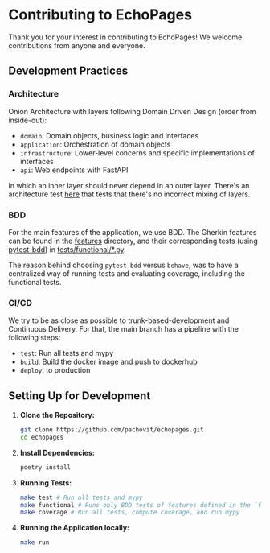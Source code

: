 # Contributing to EchoPages

Thank you for your interest in contributing to EchoPages! We welcome contributions from anyone and everyone.

## Development Practices

### Architecture

Onion Architecture with layers following Domain Driven Design (order from inside-out):
- `domain`: Domain objects, business logic and interfaces
- `application`: Orchestration of domain objects
- `infrastructure`: Lower-level concerns and specific implementations of interfaces
- `api`: Web endpoints with FastAPI

In which an inner layer should never depend in an outer layer. There's an architecture test [here](./tests/test_arch.py) that tests that there's no incorrect mixing of layers.

### BDD

For the main features of the application, we use BDD. The Gherkin features can be found in the [features](./features/) directory, and their corresponding tests (using [pytest-bdd](https://pytest-bdd.readthedocs.io/en/stable/)) in [tests/functional/*.py](./tests/functional).

The reason behind choosing `pytest-bdd` versus `behave`, was to have a centralized way of running tests and evaluating coverage, including the functional tests.

### CI/CD

We try to be as close as possible to trunk-based-development and Continuous Delivery. For that, the main branch has a pipeline with the following steps:
- `test`: Run all tests and mypy
- `build`: Build the docker image and push to [dockerhub](https://hub.docker.com/r/pachovit/echopages)
- `deploy`: to production

## Setting Up for Development

1. **Clone the Repository:**

    ```sh
    git clone https://github.com/pachovit/echopages.git
    cd echopages
    ```

2. **Install Dependencies:**

    ```sh
    poetry install
    ```

3. **Running Tests:**

    ```sh
    make test # Run all tests and mypy
    make functional # Runs only BDD tests of features defined in the `features` directory
    make coverage # Run all tests, compute coverage, and run mypy
    ```

3. **Running the Application locally:**

    ```sh
    make run
    ```
